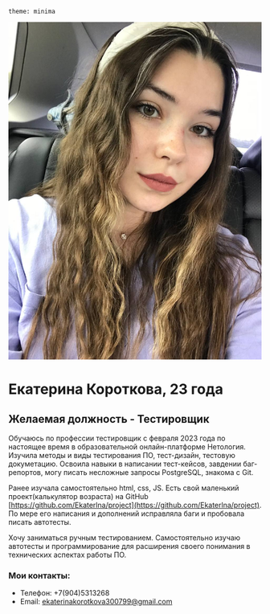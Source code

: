 `theme: minima`

![photo](https://github.com/Ekaterlna/Portfolio/blob/main/photo_2023-06-06_13-50-03.jpg)


[# Оу, ну да, это я... Как я докатился до жизни такой? Чтож!]: #

# Екатерина Короткова, 23 года
## Желаемая должность - Тестировщик


Обучаюсь по профессии тестировщик с февраля 2023 года по настоящее время в образовательной онлайн-платформе Нетология.
Изучила методы и виды тестирования ПО, тест-дизайн, тестовую докуметацию. 
Освоила навыки в написании тест-кейсов, завдении баг-репортов, могу писать несложные запросы PostgreSQL, знакома с Git.

Ранее изучала самостоятельно html, css, JS. Есть свой маленький проект(калькулятор возраста) на GitHub [https://github.com/Ekaterlna/project](https://github.com/Ekaterlna/project). По мере его написания и дополнений исправляла баги и пробовала писать автотесты.

Хочу заниматься ручным тестированием. Самостоятельно изучаю автотесты и программирование для расширения своего понимания в технических аспектах работы ПО.

### Мои контакты:
* Телефон: +7(904)5313268
* Email: [ekaterinakorotkova300799@gmail.com](mailto:ekaterinakorotkova300799@gmail.com)
